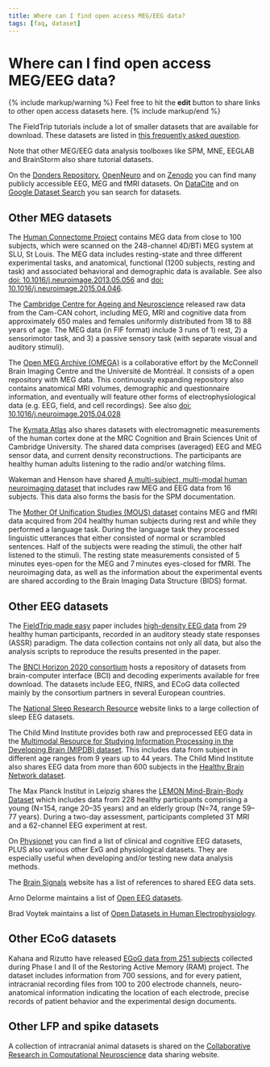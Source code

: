 ```yaml
---
title: Where can I find open access MEG/EEG data?
tags: [faq, dataset]
---
```


# Where can I find open access MEG/EEG data?

{% include markup/warning %}
Feel free to hit the **edit** button to share links to other open access datasets here.
{% include markup/end %}

The FieldTrip tutorials include a lot of smaller datasets that are available for download. These datasets are listed in [this frequently asked question](/faq/what_types_of_datasets_and_their_respective_analyses_are_used_on_fieldtrip).

Note that other MEG/EEG data analysis toolboxes like SPM, MNE, EEGLAB and BrainStorm also share tutorial datasets.

On the [Donders Repository](https://data.donders.ru.nl/collections/published), [OpenNeuro](https://openneuro.org) and on [Zenodo](https://zenodo.org) you can find many publicly accessible EEG, MEG and fMRI datasets. On [DataCite](https://search.datacite.org) and on [Google Dataset Search](https://datasetsearch.research.google.com) you san search for datasets.

## Other MEG datasets

The [Human Connectome Project](http://www.humanconnectome.org) contains MEG data from close to 100 subjects, which were scanned on the 248-channel 4D/BTi MEG system at SLU, St Louis. The MEG data includes resting-state and three different experimental tasks, and anatomical, functional (1200 subjects, resting and task) and associated behavioral and demographic data is available. See also [doi: 10.1016/j.neuroimage.2013.05.056](http://dx.doi.org/10.1016/j.neuroimage.2013.05.056) and [doi: 10.1016/j.neuroimage.2015.04.046](http://dx.doi.org/10.1016/j.neuroimage.2015.04.046).

The [Cambridge Centre for Ageing and Neuroscience](https://camcan-archive.mrc-cbu.cam.ac.uk/dataaccess/) released raw data from the Cam-CAN cohort, including MEG, MRI and cognitive data from approximately 650 males and females uniformly distributed from 18 to 88 years of age. The MEG data (in FIF format) include 3 runs of 1) rest, 2) a sensorimotor task, and 3) a passive sensory task (with separate visual and auditory stimuli).

The [Open MEG Archive (OMEGA)](https://omega.bic.mni.mcgill.ca) is a collaborative effort by the McConnell Brain Imaging Centre and the Université de Montréal. It consists of a open repository with MEG data. This continuously expanding repository also contains anatomical MRI volumes, demographic and questionnaire information, and eventually will feature other forms of electrophysiological data (e.g. EEG, field, and cell recordings). See also [doi: 10.1016/j.neuroimage.2015.04.028](http://dx.doi.org/10.1016/j.neuroimage.2015.04.028)

The [Kymata Atlas](https://kymata-atlas.org) also shares datasets with electromagnetic measurements of the human cortex done at the MRC Cognition and Brain Sciences Unit of Cambridge University. The shared data comprises (averaged) EEG and MEG sensor data, and current density reconstructions. The participants are healthy human adults listening to the radio and/or watching films.

Wakeman and Henson have shared [A multi-subject, multi-modal human neuroimaging dataset](http://www.nature.com/articles/sdata20151) that includes raw MEG and EEG data from 16 subjects. This data also forms the basis for the SPM documentation.

The [Mother Of Unification Studies (MOUS) dataset](https://doi.org/10.34973/37n0-yc51) contains MEG and fMRI data acquired from 204 healthy human subjects during rest and while they performed a language task. During the language task they processed linguistic utterances that either consisted of normal or scrambled sentences. Half of the subjects were reading the stimuli, the other half listened to the stimuli. The resting state measurements consisted of 5 minutes eyes-open for the MEG and 7 minutes eyes-closed for fMRI. The neuroimaging data, as well as the information about the experimental events are shared according to the Brain Imaging Data Structure (BIDS) format.

## Other EEG datasets

The [FieldTrip made easy](https://doi.org/10.3389/fnins.2018.00711) paper includes [high-density EEG data](https://doi.org/10.34973/fkgz-8d22) from 29 healthy human participants, recorded in an auditory steady state responses (ASSR) paradigm. The data collection contains not only all data, but also the analysis scripts to reproduce the results presented in the paper.

The [BNCI Horizon 2020 consortium](http://bnci-horizon-2020.eu/database/data-sets) hosts a repository of datasets from brain-computer interface (BCI) and decoding experiments available for free download. The datasets include EEG, fNIRS, and ECoG data collected mainly by the consortium partners in several European countries.

The [National Sleep Research Resource](https://sleepdata.org) website links to a large collection of sleep EEG datasets.

The Child Mind Institute provides both raw and preprocessed EEG data in the [Multimodal Resource for Studying Information Processing in the Developing Brain (MIPDB) dataset](http://fcon_1000.projects.nitrc.org/indi/cmi_eeg/eeg.html). This includes data from subject in different age ranges from 9 years up to 44 years. The Child Mind Institute also shares EEG data from more than 600 subjects in the [Healthy Brain Network dataset](http://fcon_1000.projects.nitrc.org/indi/cmi_healthy_brain_network/index.html).

The Max Planck Institut in Leipzig shares the [LEMON Mind-Brain-Body Dataset](http://fcon_1000.projects.nitrc.org/indi/retro/MPI_LEMON.html) which includes data from 228 healthy participants comprising a young (N=154, range 20–35 years) and an elderly group (N=74, range 59–77 years). During a two-day assessment, participants completed 3T MRI and a 62-channel EEG experiment at rest.

On [Physionet](https://physionet.org/about/database/#neuro) you can find a list of clinical and cognitive EEG datasets, PLUS also various other ExG and physiological datasets. They are especially useful when developing and/or testing new data analysis methods.  

The [Brain Signals](http://www.brainsignals.de) website has a list of references to shared EEG data sets.

Arno Delorme maintains a list of [Open EEG datasets](https://sccn.ucsd.edu/~arno/fam2data/publicly_available_EEG_data.html).

Brad Voytek maintains a list of [Open Datasets in Human Electrophysiology](https://github.com/voytekresearch/OpenData).

## Other ECoG datasets

Kahana and Rizutto have released [EGoG data from 251 subjects](http://memory.psych.upenn.edu/RAM_Public_Data) collected during Phase I and II of the Restoring Active Memory (RAM) project. The dataset includes information from 700 sessions, and for every patient, intracranial recording files from 100 to 200 electrode channels, neuro-anatomical information indicating the location of each electrode, precise records of patient behavior and the experimental design documents.

## Other LFP and spike datasets

A collection of intracranial animal datasets is shared on the [Collaborative Research in Computational Neuroscience](http://crcns.org/) data sharing website.
